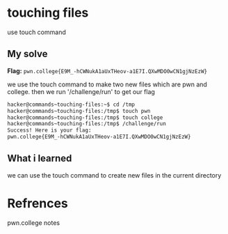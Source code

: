 # touching files
use touch command

## My solve
**Flag:** `pwn.college{E9M_-hCWNukA1aUxTHeov-a1E7I.QXwMDO0wCN1gjNzEzW}`

we use the touch command to make two new files which are pwn and college. then we run '/challenge/run' to get our flag

```bash
hacker@commands~touching-files:~$ cd /tmp
hacker@commands~touching-files:/tmp$ touch pwn
hacker@commands~touching-files:/tmp$ touch college
hacker@commands~touching-files:/tmp$ /challenge/run
Success! Here is your flag:
pwn.college{E9M_-hCWNukA1aUxTHeov-a1E7I.QXwMDO0wCN1gjNzEzW}
```

## What i learned
we can use the touch command to create new files in the current directory

# Refrences
pwn.college notes